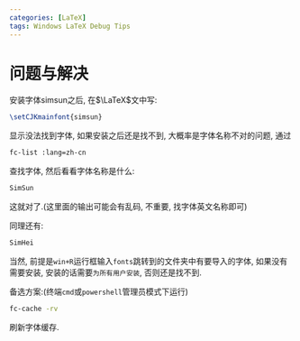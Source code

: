 ```yaml
---
categories: [LaTeX]
tags: Windows LaTeX Debug Tips
---
```


# 问题与解决

安装字体simsun之后, 在$\LaTeX$文中写:

```latex
\setCJKmainfont{simsun}
```

显示没法找到字体, 如果安装之后还是找不到, 大概率是字体名称不对的问题, 通过

```bash
fc-list :lang=zh-cn
```

查找字体, 然后看看字体名称是什么:

```bash
SimSun
```

这就对了.(这里面的输出可能会有乱码, 不重要, 找字体英文名称即可)

同理还有:

```bash
SimHei
```

当然, 前提是`win+R`运行框输入`fonts`跳转到的文件夹中有要导入的字体, 如果没有需要安装, 安装的话需要`为所有用户安装`, 否则还是找不到. 

备选方案:(终端`cmd`或`powershell`管理员模式下运行)

```bash
fc-cache -rv
```

刷新字体缓存.